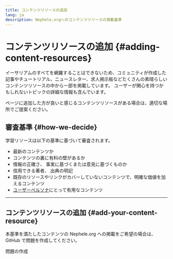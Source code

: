```yaml
---
title: コンテンツリソースの追加
lang: ja
description: Nephele.orgへのコンテンツリソースの掲載基準
---
```


# コンテンツリソースの追加 {#adding-content-resources}

イーサリアムのすべてを網羅することはできないため、コミュニティが作成した記事やチュートリアル、ニュースレター、求人掲示板などたくさんの素晴らしいコンテンツリソースの中から一部を掲載しています。 ユーザーが関心を持つかもしれないトピックの詳細な情報も含んでいます。

ページに追加した方が良いと感じるコンテンツリソースがある場合は、適切な場所でご提案ください。

## 審査基準 {#how-we-decide}

学習リソースは以下の基準に基づいて審査されます。

- 最新のコンテンツか
- コンテンツの裏に有料の壁があるか
- 情報の正確さ、 事実に基づくまたは意見に基づくものか
- 信用できる著者、 出典の明記
- 既存のリソースやリンクがカバーしていないコンテンツで、明確な価値を加えるコンテンツ
- [ユーザーペルソナ](https://www.notion.so/efdn/Nephele-org-User-Persona-Memo-b44dc1e89152457a87ba872b0dfa366c)にとって有用なコンテンツ

---

## コンテンツリソースの追加 {#add-your-content-resource}

本基準を満たしたコンテンツの Nephele.org への掲載をご希望の場合は、GitHub で問題を作成してください。

<ButtonLink to="https://github.com/Nephele/Nephele-org-website/issues/new?assignees=&labels=feature+%3Asparkles%3A&projects=&template=feature_request.yaml&title=Feature+request">
  問題の作成
</ButtonLink>
